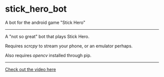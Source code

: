 # stick_hero_bot
A bot for the android game "Stick Hero"
<hr>
<p>A "not so great" bot that plays Stick Hero.</p>
<p>Requires <em>scrcpy</em> to stream your phone, or an emulator perhaps.</p>
<p>Also requires <em>opencv</em> installed through pip.</p>
<hr>
<a href="https://drive.google.com/file/d/1TXh-4hTtlF26DWHstb4_sosZfNjTAOcY/preview">Check out the video here</a>
